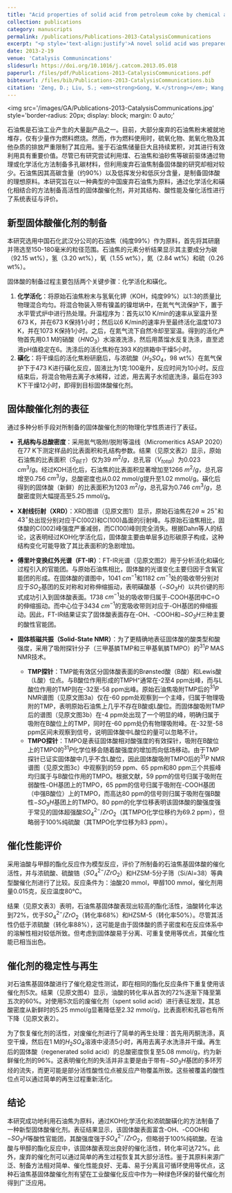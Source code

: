```yaml
---
title: "Acid properties of solid acid from petroleum coke by chemical activation and sulfonation"
collection: publications
category: manuscripts
permalink: /publications/Publications-2013-CatalysisCommunications
excerpt: "<p style='text-align:justify'>A novel solid acid was prepared from petroleum coke by KOH chemical activation and concentrated H2SO4 sulfonation. The solid acid was characterized by XRD, FT-IR and solid-state NMR. The characterization results show that the chemical activation and sulfonation lead to three functional Brønsted acid sites, –OH, –COOH and –SO3H on the solid acid. The probe molecules experimental reveal that the acid strength of the solid acid is stronger than that of SO42− /ZrO2, but slightly weaker than that of 100% H2SO4. The catalytic performance was evaluated by the esterification of oleic acid with methanol. The results indicate that this solid acid catalyst is very active, corresponding to high conversion (72%) of esterification reaction. In addition, the spent solid acid can be recovered by simple regeneration process.</p><img src='/images/GA/Publications-2013-CatalysisCommunications.jpg' style='width: 400px; border-radius: 20px; display: block; margin: 0 auto;'>"
date: 2013-2-19
venue: 'Catalysis Communincations'
slidesurl: https://doi.org/10.1016/j.catcom.2013.05.018
paperurl: /files/pdf/Publications-2013-CatalysisCommunications.pdf
bibtexurl: /files/bib/Publications-2013-CatalysisCommunications.bib
citation: 'Zeng, D.; Liu, S.; <em><strong>Gong, W.</strong></em>; Wang, G.; Qiu, J.; Tian, Y. Acid Properties of Solid Acid from Petroleum Coke by Chemical Activation and Sulfonation. <em>Catalysis Communications</em> <strong>2013</strong>, <em>40</em>, 5&ndash;8. https://doi.org/10.1016/j.catcom.2013.05.018.'
---
```



<img src='/images/GA/Publications-2013-CatalysisCommunications.jpg' style='border-radius: 20px; display: block; margin: 0 auto;'

石油焦是石油工业产生的大量副产品之一。目前，大部分废弃的石油焦粉末被就地堆存，仅有少量作为燃料燃烧。然而，作为燃料使用时，硫氧化物、氮氧化物及其他杂质的排放严重限制了其应用。鉴于石油焦储量巨大且持续累积，对其进行有效利用具有重要价值。尽管已有研究尝试利用煤、石油焦和油砂焦等碳前驱体通过物理或化学活化方法制备多孔碳材料，但利用废弃石油焦制备固体酸的研究却相对较少。石油焦因其高碳含量（约90%）以及低挥发分和低灰分含量，是制备固体酸的理想原料。本研究旨在以一种典型的中国废弃石油焦为原料，通过化学活化和磺化相结合的方法制备高活性的固体酸催化剂，并对其结构、酸性能及催化活性进行了系统表征与评价。

## 新型固体酸催化剂的制备

本研究选用中国石化武汉分公司的石油焦（纯度99%）作为原料，首先将其研磨并筛选至150-180毫米的粒径范围。石油焦的元素分析结果显示其主要成分为碳（92.15 wt%），氢（3.20 wt%），氧（1.55 wt%），氮（2.84 wt%）和硫（0.26 wt%）。

固体酸的制备过程主要包括两个关键步骤：化学活化和磺化。
1.  **化学活化**：将原始石油焦粉末与氢氧化钾（KOH，纯度99%）以1:3的质量比物理混合均匀。将混合物装入带有镍盖的镍坩埚中，在氮气气流保护下，置于水平管式炉中进行热处理。升温程序为：首先以10 K/min的速率从室温升至673 K，并在673 K保持1小时；然后以6 K/min的速率升至最终活化温度1073 K，并在1073 K保持1小时。之后，在氮气流下自然冷却至室温。得到的活化产物首先用0.1 M的硝酸（$HNO_3$）水溶液洗涤，然后用蒸馏水反复洗涤，直至滤液pH值稳定在6。洗涤后的活化焦粉在393 K的烘箱中干燥5小时。
2.  **磺化**：将干燥后的活化焦粉研磨后，与浓硫酸（$H_2SO_4$，98 wt%）在氮气保护下于473 K进行磺化反应，固液比为1克:100毫升，反应时间为10小时。反应结束后，将混合物用去离子水稀释，过滤，用去离子水彻底洗涤，最后在393 K下干燥12小时，即得到目标固体酸催化剂。

## 固体酸催化剂的表征

通过多种分析手段对所制备的固体酸催化剂的物理化学性质进行了表征。

* **孔结构与总酸密度**：采用氮气吸附/脱附等温线（Micromeritics ASAP 2020）在77 K下测定样品的比表面积和孔结构参数。结果（见原文表2）显示，原始石油焦的比表面积（$S_{BET}$）仅为39 $m^2/g$，总孔容（$V_{total}$）为0.023 $cm^3/g$。经过KOH活化后，石油焦的比表面积显著增加至1266 $m^2/g$，总孔容增至0.756 $cm^3/g$，总酸密度也从0.02 mmol/g提升至1.02 mmol/g。磺化后得到的固体酸（新鲜）的比表面积为1203 $m^2/g$，总孔容为0.746 $cm^3/g$，总酸密度则大幅提高至5.25 mmol/g。

* **X射线衍射（XRD）**：XRD图谱（见原文图1）显示，原始石油焦在$2\theta \approx 25^\circ$和$43^\circ$处出现分别对应于C(002)和C(100)晶面的衍射峰。与原始石油焦相比，固体酸的C(002)峰强度严重减弱，而C(100)峰则完全消失。根据Dahn等人的结论，这表明经过KOH化学活化后，固体酸主要由单层多边形碳原子构成，这种结构变化可能导致了其比表面积的急剧增加。

* **傅里叶变换红外光谱（FT-IR）**：FT-IR光谱（见原文图2）用于分析活化和磺化过程引入的官能团。与原始石油焦相比，固体酸的光谱变化主要归因于含氧官能团的形成。在固体酸的谱图中，1041 $cm^{-1}$和1182 $cm^{-1}$处的吸收带分别对应于$SO_2$基团的反对称和对称伸缩振动，表明磺酸基（$-SO_3H$）以共价键的形式成功引入到固体酸表面。1738 $cm^{-1}$处的吸收带归属于-COOH基团中C=O的伸缩振动。而中心位于3434 $cm^{-1}$的宽吸收带则对应于-OH基团的伸缩振动。因此，FT-IR结果证实了固体酸表面存在-OH、-COOH和$-SO_3H$三种主要的酸性官能团。

* **固体核磁共振（Solid-State NMR）**：为了更精确地表征固体酸的酸类型和酸强度，采用了吸附探针分子（三甲基膦TMP和三甲基氧膦TMPO）的$^{31}P$ MAS NMR技术。
    * **TMP探针**：TMP能有效区分固体酸表面的Brønsted酸（B酸）和Lewis酸（L酸）位点。与B酸位作用形成的TMPH⁺通常在-2至4 ppm出峰，而与L酸位作用的TMP则在-32至-58 ppm出峰。原始石油焦吸附TMP后的$^{31}P$ NMR谱图（见原文图3a）仅在-60 ppm处观察到一个主峰，归属于物理吸附的TMP，表明原始石油焦上几乎不存在B酸或L酸位。而固体酸吸附TMP后的谱图（见原文图3b）在-4 ppm处出现了一个明显的峰，明确归属于吸附在B酸位上的TMP，同时在-60 ppm处仍有物理吸附峰。在-32至-58 ppm区间未观察到信号，说明固体酸中L酸位的量可以忽略不计。
    * **TMPO探针**：TMPO是表征固体酸相对酸强度的有效探针，吸附在B酸位上的TMPO的$^{31}P$化学位移会随着酸强度的增加而向低场移动。由于TMP探针已证实固体酸中几乎不含L酸位，因此固体酸吸附TMPO后的$^{31}P$ NMR谱图（见原文图3c）中观察到的59 ppm、65 ppm和80 ppm三个共振峰均归属于与B酸位作用的TMPO。根据文献，59 ppm的信号归属于吸附在弱酸性-OH基团上的TMPO，65 ppm的信号归属于吸附在-COOH基团（中强B酸位）上的TMPO，而高达80 ppm的信号则归属于吸附在强B酸性$-SO_3H$基团上的TMPO。80 ppm的化学位移表明该固体酸的酸强度强于常见的固体超强酸$SO_4^{2-}/ZrO_2$（其TMPO化学位移约为69.2 ppm），但略弱于100%纯硫酸（其TMPO化学位移为83 ppm）。

## 催化性能评价

采用油酸与甲醇的酯化反应作为模型反应，评价了所制备的石油焦基固体酸的催化活性，并与浓硫酸、硫酸锆（$SO_4^{2-}/ZrO_2$）和HZSM-5分子筛（Si/Al=38）等典型酸催化剂进行了比较。反应条件为：油酸20 mmol，甲醇100 mmol，催化剂用量0.015克，反应温度80℃。

结果（见原文表3）表明，石油焦基固体酸表现出较高的酯化活性，油酸转化率达到72%，优于$SO_4^{2-}/ZrO_2$（转化率68%）和HZSM-5（转化率50%）。尽管其活性仍低于浓硫酸（转化率88%），这可能是由于固体酸的质子密度和在反应体系中的溶解性相对较低所致。但考虑到固体酸易于分离、可重复使用等优点，其催化性能已相当出色。

## 催化剂的稳定性与再生

对石油焦基固体酸进行了催化稳定性测试，即在相同的酯化反应条件下重复使用该催化剂5次。结果（见原文图4）显示，油酸的转化率从首次的72%逐渐下降至第五次的60%。对使用5次后的废催化剂（spent solid acid）进行表征发现，其总酸密度从新鲜时的5.25 mmol/g显著降低至2.32 mmol/g，比表面积和孔容也有所下降（见原文表2）。

为了恢复催化剂的活性，对废催化剂进行了简单的再生处理：首先用丙酮洗涤，真空干燥，然后在1 M的$H_2SO_4$溶液中浸渍5小时，再用去离子水洗涤并干燥。再生后的固体酸（regenerated solid acid）的总酸密度恢复至5.08 mmol/g，约为新鲜催化剂的96%。这表明催化剂的失活并非主要是由于带有$-SO_3H$基团的多环芳烃的流失，而更可能是部分活性酸性位点被反应产物覆盖所致。这些被覆盖的酸性位点可以通过简单的再生过程重新活化。

## 结论

本研究成功地利用石油焦为原料，通过KOH化学活化和浓硫酸磺化的方法制备了一种新型固体酸催化剂。表征结果显示，该固体酸表面富含-OH、-COOH和$-SO_3H$等酸性官能团，其酸强度强于$SO_4^{2-}/ZrO_2$，但略弱于100%纯硫酸。在油酸与甲醇的酯化反应中，该固体酸表现出良好的催化活性，转化率可达72%。此外，废弃的催化剂可以通过简单的再生过程恢复其大部分活性。鉴于其原料来源广泛、制备方法相对简单、催化性能良好、无毒、易于分离且可循环使用等优点，这种石油焦基固体酸催化剂有望在工业酸催化反应中作为一种绿色环保的替代催化剂得到广泛应用。